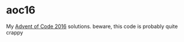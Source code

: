 # aoc16
My [Advent of Code 2016](http://adventofcode.com/2016) solutions.
beware, this code is probably quite crappy
